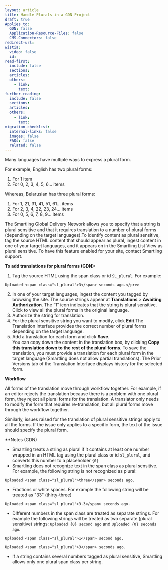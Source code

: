```yaml
---
layout: article
title: Handle Plurals in a GDN Project
draft: true
Applies to:
  GDN: false
  Application-Resource-Files: false
  CMS-Connectors: false
redirect-url:
wistia:
  video: false
  id:
read-first:
  include: false
  sections:
  articles:
  others:
    - link:
      text:
further-reading:
  include: false
  sections:
  articles:
  others:
    - link:
      text:
migration-checklist:
  internal-links: false
  images: false
  FAQs: false
  related: false
---
```


Many languages have multiple ways to express a plural form.

For example, English has two plural forms:

1.  For 1 item
2.  For 0, 2, 3, 4, 5, 6... items

Whereas, Belarusian has three plural forms:

1.  For 1, 21, 31, 41, 51, 61... items
2.  For 2, 3, 4, 22, 23, 24... items
3.  For 0, 5, 6, 7, 8, 9... items

The Smartling Global Delivery Network allows you to specify that a string is plural sensitive and that it requires translation to a number of plural forms (depending on the target languages).To identify content as plural sensitive, tag the source HTML content that should appear as plural, ingest content in one of your target languages, and it appears on in the Smartling List View as plural sensitive. To have this feature enabled for your site, contact Smartling support.

**To add translations for plural forms (GDN):**

1.  Tag the source HTML using the span class or id `SL_plural`. For example:  

~~~
Uploaded <span class="sl_plural">3</span> seconds ago.</pre>
~~~

2.  In one of your target languages, ingest the content you tagged by browsing the site. The source strings appear at **Translations** > **Awaiting Authorization**. The “1” icon indicates that the string is plural sensitive. Click to view all the plural forms in the original language.
3.  Authorize the string for translation.
4.  For the plural sensitive string you want to modify, click **Edit**.The Translation Interface provides the correct number of plural forms depending on the target language.
5.  Add a translation for each form and click **Save**.  
    You can copy down the content in the translation box, by clicking **Copy this translation down to the rest of the plural forms**. To save the translation, you must provide a translation for each plural form in the target language (Smartling does not allow partial translations). The Prior Versions tab of the Translation Interface displays history for the selected form.

**Workflow**

All forms of the translation move through workflow together. For example, if an editor rejects the translation because there is a problem with one plural form, they reject all plural forms for the translation. A translator only needs to modify the form that requires re-translation, but all plural forms move through the workflow together.

Similarly, issues raised for the translation of plural sensitive strings apply to all the forms. If the issue only applies to a specific form, the text of the issue should specify the plural form.

**Notes (GDN)

*   Smartling treats a string as plural if it contains at least one number wrapped in an HTML tag using the plural class or id `sl_plural`, and converts this number to a placeholder `{0}`
*   Smartling does not recognize text in the span class as plural sensitive. For example, the following string is not recognized as plural:

~~~
Uploaded <span class="sl_plural">three</span> seconds ago.
~~~

*   Fractions or white spaces. For example the following string will be treated as "33" (thirty-three)

~~~
Uploaded <span class="sl_plural">3.3</span> seconds ago.
~~~

 
*   Different numbers in the span class are treated as separate strings. For example the following strings will be treated as two separate (plural sensitive) strings: `Uploaded {0} second ago` and `Uploaded {0} seconds ago`.
~~~
Uploaded <span class="sl_plural">1</span> second ago.
~~~

~~~
Uploaded <span class="sl_plural">3</span> seconds ago.
~~~


*   If a string contains several numbers tagged as plural sensitive, Smartling allows only one plural span class per string.
